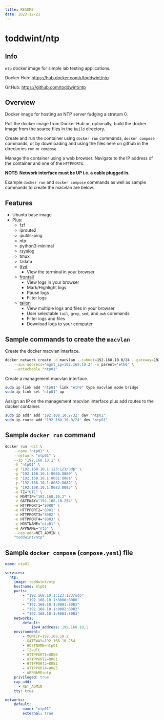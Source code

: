 ```yaml
---
title: README
date: 2023-12-21
---
```


# toddwint/ntp


## Info

`ntp` docker image for simple lab testing applications.

Docker Hub: <https://hub.docker.com/r/toddwint/ntp>

GitHub: <https://github.com/toddwint/ntp>


## Overview

Docker image for hosting an NTP server fudging a stratum 0.

Pull the docker image from Docker Hub or, optionally, build the docker image from the source files in the `build` directory.

Create and run the container using `docker run` commands, `docker compose` commands, or by downloading and using the files here on github in the directories `run` or `compose`.

Manage the container using a web browser. Navigate to the IP address of the container and one of the `HTTPPORT`s.

**NOTE: Network interface must be UP i.e. a cable plugged in.**

Example `docker run` and `docker compose` commands as well as sample commands to create the macvlan are below.


## Features

- Ubuntu base image
- Plus:
  - fzf
  - iproute2
  - iputils-ping
  - ntp
  - python3-minimal
  - rsyslog
  - tmux
  - tzdata
  - [ttyd](https://github.com/tsl0922/ttyd)
    - View the terminal in your browser
  - [frontail](https://github.com/mthenw/frontail)
    - View logs in your browser
    - Mark/Highlight logs
    - Pause logs
    - Filter logs
  - [tailon](https://github.com/gvalkov/tailon)
    - View multiple logs and files in your browser
    - User selectable `tail`, `grep`, `sed`, and `awk` commands
    - Filter logs and files
    - Download logs to your computer


## Sample commands to create the `macvlan`

Create the docker macvlan interface.

```bash
docker network create -d macvlan --subnet=192.168.10.0/24 --gateway=192.168.10.254 \
    --aux-address="mgmt_ip=192.168.10.2" -o parent="eth0" \
    --attachable "ntp01"
```

Create a management macvlan interface.

```bash
sudo ip link add "ntp01" link "eth0" type macvlan mode bridge
sudo ip link set "ntp01" up
```

Assign an IP on the management macvlan interface plus add routes to the docker container.

```bash
sudo ip addr add "192.168.10.2/32" dev "ntp01"
sudo ip route add "192.168.10.0/24" dev "ntp01"
```


## Sample `docker run` command

```bash
docker run -dit \
    --name "ntp01" \
    --network "ntp01" \
    --ip "192.168.10.1" \
    -h "ntp01" \
    -p "192.168.10.1:123:123/udp" \
    -p "192.168.10.1:8080:8080" \
    -p "192.168.10.1:8081:8081" \
    -p "192.168.10.1:8082:8082" \
    -p "192.168.10.1:8083:8083" \
    -e TZ="UTC" \
    -e MGMTIP="192.168.10.2" \
    -e GATEWAY="192.168.10.254" \
    -e HTTPPORT1="8080" \
    -e HTTPPORT2="8081" \
    -e HTTPPORT3="8082" \
    -e HTTPPORT4="8083" \
    -e HOSTNAME="ntp01" \
    -e APPNAME="ntp" \
    --cap-add=NET_ADMIN \
    "toddwint/ntp"
```


## Sample `docker compose` (`compose.yaml`) file

```yaml
name: ntp01

services:
  ntp:
    image: toddwint/ntp
    hostname: ntp01
    ports:
        - "192.168.10.1:123:123/udp"
        - "192.168.10.1:8080:8080"
        - "192.168.10.1:8081:8081"
        - "192.168.10.1:8082:8082"
        - "192.168.10.1:8083:8083"
    networks:
        default:
            ipv4_address: 192.168.10.1
    environment:
        - MGMTIP=192.168.10.2
        - GATEWAY=192.168.10.254
        - HOSTNAME=ntp01
        - TZ=UTC
        - HTTPPORT1=8080
        - HTTPPORT2=8081
        - HTTPPORT3=8082
        - HTTPPORT4=8083
        - APPNAME=ntp
    privileged: true
    cap_add:
      - NET_ADMIN
    tty: true

networks:
    default:
        name: "ntp01"
        external: true
```
